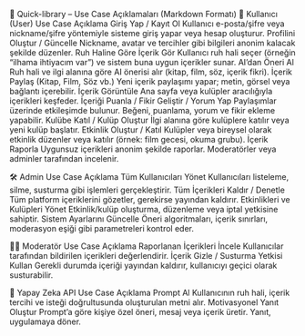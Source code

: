 📘 Quick-library – Use Case Açıklamaları (Markdown Formatı)
👤 Kullanıcı (User)
Use Case	Açıklama
Giriş Yap / Kayıt Ol	Kullanıcı e-posta/şifre veya nickname/şifre yöntemiyle sisteme giriş yapar veya hesap oluşturur.
Profilini Oluştur / Güncelle	Nickname, avatar ve tercihler gibi bilgileri anonim kalacak şekilde düzenler.
Ruh Haline Göre İçerik Gör	Kullanıcı ruh hali seçer (örneğin “ilhama ihtiyacım var”) ve sistem buna uygun içerikler sunar.
AI’dan Öneri Al	Ruh hali ve ilgi alanına göre AI önerisi alır (kitap, film, söz, içerik fikri).
İçerik Paylaş (Kitap, Film, Söz vb.)	Yeni içerik paylaşımı yapar; metin, görsel veya bağlantı içerebilir.
İçerik Görüntüle	Ana sayfa veya kulüpler aracılığıyla içerikleri keşfeder.
İçeriği Puanla / Fikir Geliştir / Yorum Yap	Paylaşımlar üzerinde etkileşimde bulunur. Beğeni, puanlama, yorum ve fikir ekleme yapabilir.
Kulübe Katıl / Kulüp Oluştur	İlgi alanına göre kulüplere katılır veya yeni kulüp başlatır.
Etkinlik Oluştur / Katıl	Kulüpler veya bireysel olarak etkinlik düzenler veya katılır (örnek: film gecesi, okuma grubu).
İçerik Raporla	Uygunsuz içerikleri anonim şekilde raporlar. Moderatörler veya adminler tarafından incelenir.

🛠️ Admin
Use Case	Açıklama
Tüm Kullanıcıları Yönet	Kullanıcıları listeleme, silme, susturma gibi işlemleri gerçekleştirir.
Tüm İçerikleri Kaldır / Denetle	Tüm platform içeriklerini gözetler, gerekirse yayından kaldırır.
Etkinlikleri ve Kulüpleri Yönet	Etkinlik/kulüp oluşturma, düzenleme veya iptal yetkisine sahiptir.
Sistem Ayarlarını Güncelle	Öneri algoritmaları, içerik sınırları, moderasyon eşiği gibi parametreleri kontrol eder.

🧑‍⚖️ Moderatör
Use Case	Açıklama
Raporlanan İçerikleri İncele	Kullanıcılar tarafından bildirilen içerikleri değerlendirir.
İçerik Gizle / Susturma Yetkisi Kullan	Gerekli durumda içeriği yayından kaldırır, kullanıcıyı geçici olarak susturabilir.

🤖 Yapay Zeka API
Use Case	Açıklama
Prompt Al	Kullanıcının ruh hali, içerik tercihi ve isteği doğrultusunda oluşturulan metni alır.
Motivasyonel Yanıt Oluştur	Prompt’a göre kişiye özel öneri, mesaj veya içerik üretir. Yanıt, uygulamaya döner.